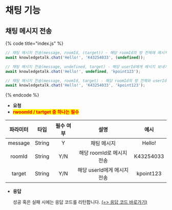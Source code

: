 # 채팅 기능
 
## 채팅 메시지 전송

{% code title="index.js" %}
```javascript
// 채팅 메시지 전송(message, roomId, (target)) - 해당 roomId의 방 전체에 메시지 보내기 (undefined 생략 가능)
await knowledgetalk.chat('Hello!', 'K43254033', (undefined));

// 채팅 메시지 전송(message, undefined, target) - 해당 userId에게 메시지 보내기
await knowledgetalk.chat('Hello!', undefined, 'kpoint123');

// 채팅 메시지 전송(message, roomId, target) - 해당 roomId의 방 전체와 userId에게 전부 보내기
await knowledgetalk.chat('Hello!', 'K43254033', 'kpoint123');
```
{% endcode %}

- **요청**
- <mark style="color:red;">**rwoomId / tartget 중 하나는 필수**</mark>

| <center>**파라미터**</center> | <center>**타입**</center> | <center>**필수 여부**</center> |   <center>**설명**</center>   |   <center>**예시**</center>   |
|:-:|:-:|:-:|:-:|:-:|
|            message            |          String           |                Y               |          채팅 메시지           |            Hello!             | 
|            roomId             |          String           |               Y/N              |   해당 roomId로 메시지 전송     |           K43254033           | 
|            target             |          String           |               Y/N              |   해당 userId에게 메시지 전송   |           kpoint123           | 

- **응답**

    성공 혹은 실패 시에는 응답 코드를 리턴합니다. [(=> 응답 코드 바로가기)](https://docs.knowledgetalk.co.kr/web/code)